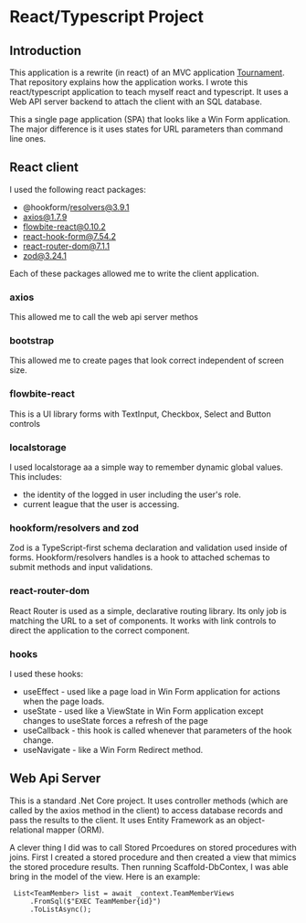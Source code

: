 # React/Typescript Project
## Introduction
This application is a rewrite (in react) of an MVC application [Tournament](https://github.com/jeffreylederer/Tournament). That repository explains how the application works. I wrote this react/typescript application to teach myself react and typescript.
It uses a Web API server backend to attach the client with an SQL database.

This a single page application (SPA) that looks like a Win Form application. The major difference is it uses states for URL parameters than command line ones.
## React client
I used the following react packages:
- @hookform/resolvers@3.9.1
- axios@1.7.9
- flowbite-react@0.10.2
- react-hook-form@7.54.2
- react-router-dom@7.1.1
- zod@3.24.1

Each of these packages allowed me to write the client application.

### axios
This allowed me to call the web api server methos

### bootstrap
This allowed me to create pages that look correct independent of screen size.

### flowbite-react
This is a UI library forms with TextInput, Checkbox, Select and Button controls

### localstorage
I used localstorage aa a simple way to remember dynamic global values. This includes:
- the identity of the logged in user including the user's role.
- current league that the user is accessing.

###  hookform/resolvers and zod
Zod is a TypeScript-first schema declaration and validation used inside of forms. Hookform/resolvers handles is a hook to attached schemas to submit methods and input validations.

### react-router-dom
React Router is used as a simple, declarative routing library. Its only job is matching the URL to a set of components. It works with link controls to direct the application to the correct component.

### hooks
I used these hooks:
- useEffect - used like a page load in Win Form application for actions when the page loads.
- useState - used like a ViewState in Win Form application except changes to useState forces a refresh of the page
- useCallback - this hook is called whenever that parameters of the hook change.
- useNavigate - like a Win Form Redirect method.


## Web Api Server
This is a standard .Net Core project. It uses controller methods (which are called by the axios method in the client) to access database records and pass the results to the client. It uses Entity Framework as an 
object-relational mapper (ORM).

A clever thing I did was to call Stored Prcoedures on stored procedures with joins. First I created a stored procedure and then created a view that mimics the stored procedure results. Then running Scaffold-DbContex, I was able bring in the model of the view. Here is an example:

     List<TeamMember> list = await _context.TeamMemberViews
         .FromSql($"EXEC TeamMember{id}")
         .ToListAsync();
